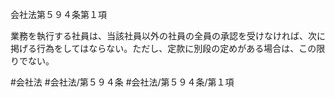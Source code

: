 会社法第５９４条第１項

業務を執行する社員は、当該社員以外の社員の全員の承認を受けなければ、次に掲げる行為をしてはならない。ただし、定款に別段の定めがある場合は、この限りでない。

#会社法
#会社法/第５９４条
#会社法/第５９４条/第１項
